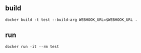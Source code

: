 ## build

```
docker build -t test --build-arg WEBHOOK_URL=$WEBHOOK_URL .
```

## run

```
docker run -it --rm test
```
